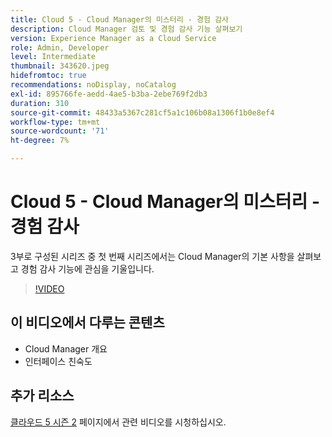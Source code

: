 ```yaml
---
title: Cloud 5 - Cloud Manager의 미스터리 - 경험 감사
description: Cloud Manager 검토 및 경험 감사 기능 살펴보기
version: Experience Manager as a Cloud Service
role: Admin, Developer
level: Intermediate
thumbnail: 343620.jpeg
hidefromtoc: true
recommendations: noDisplay, noCatalog
exl-id: 895766fe-aedd-4ae5-b3ba-2ebe769f2db3
duration: 310
source-git-commit: 48433a5367c281cf5a1c106b08a1306f1b0e8ef4
workflow-type: tm+mt
source-wordcount: '71'
ht-degree: 7%

---
```


# Cloud 5 - Cloud Manager의 미스터리 - 경험 감사

3부로 구성된 시리즈 중 첫 번째 시리즈에서는 Cloud Manager의 기본 사항을 살펴보고 경험 감사 기능에 관심을 기울입니다.

>[!VIDEO](https://video.tv.adobe.com/v/3449184?quality=12&learn=on&captions=kor)

## 이 비디오에서 다루는 콘텐츠

+ Cloud Manager 개요
+ 인터페이스 친숙도

## 추가 리소스

[클라우드 5 시즌 2](../cloud5-season-2.md) 페이지에서 관련 비디오를 시청하십시오.
